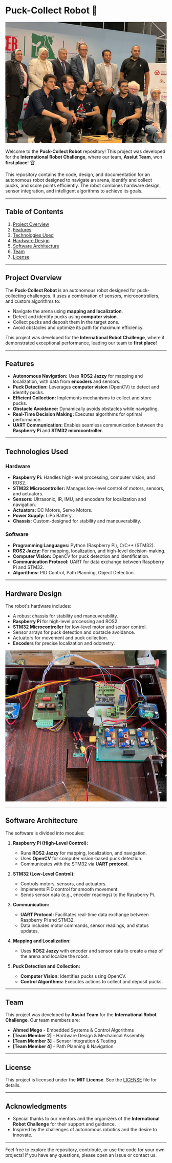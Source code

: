 # Puck-Collect Robot 🚀

![Robot Image](https://github.com/ahmed-mego/Puck-Collect_Robot/blob/main/img.jpg)

Welcome to the **Puck-Collect Robot** repository! This project was developed for the **International Robot Challenge**, where our team, **Assiut Team**, won **first place**! 🏆

This repository contains the code, design, and documentation for an autonomous robot designed to navigate an arena, identify and collect pucks, and score points efficiently. The robot combines hardware design, sensor integration, and intelligent algorithms to achieve its goals.

---

## Table of Contents
1. [Project Overview](#project-overview)
2. [Features](#features)
3. [Technologies Used](#technologies-used)
4. [Hardware Design](#hardware-design)
5. [Software Architecture](#software-architecture)
6. [Team](#team)
7. [License](#license)

---

## Project Overview
The **Puck-Collect Robot** is an autonomous robot designed for puck-collecting challenges. It uses a combination of sensors, microcontrollers, and custom algorithms to:
- Navigate the arena using **mapping and localization**.
- Detect and identify pucks using **computer vision**.
- Collect pucks and deposit them in the target zone.
- Avoid obstacles and optimize its path for maximum efficiency.

This project was developed for the **International Robot Challenge**, where it demonstrated exceptional performance, leading our team to **first place**!

---

## Features
- **Autonomous Navigation:** Uses **ROS2 Jazzy** for mapping and localization, with data from **encoders** and sensors.
- **Puck Detection:** Leverages **computer vision** (OpenCV) to detect and identify pucks.
- **Efficient Collection:** Implements mechanisms to collect and store pucks.
- **Obstacle Avoidance:** Dynamically avoids obstacles while navigating.
- **Real-Time Decision Making:** Executes algorithms for optimal performance.
- **UART Communication:** Enables seamless communication between the **Raspberry Pi** and **STM32 microcontroller**.

---

## Technologies Used
### Hardware
- **Raspberry Pi:** Handles high-level processing, computer vision, and ROS2.
- **STM32 Microcontroller:** Manages low-level control of motors, sensors, and actuators.
- **Sensors:** Ultrasonic, IR, IMU, and encoders for localization and navigation.
- **Actuators:** DC Motors, Servo Motors.
- **Power Supply:** LiPo Battery.
- **Chassis:** Custom-designed for stability and maneuverability.

### Software
- **Programming Languages:** Python (Raspberry Pi), C/C++ (STM32).
- **ROS2 Jazzy:** For mapping, localization, and high-level decision-making.
- **Computer Vision:** OpenCV for puck detection and identification.
- **Communication Protocol:** UART for data exchange between Raspberry Pi and STM32.
- **Algorithms:** PID Control, Path Planning, Object Detection.

---

## Hardware Design
The robot's hardware includes:
- A robust chassis for stability and maneuverability.
- **Raspberry Pi** for high-level processing and ROS2.
- **STM32 Microcontroller** for low-level motor and sensor control.
- Sensor arrays for puck detection and obstacle avoidance.
- Actuators for movement and puck collection.
- **Encoders** for precise localization and odometry.

![Hardware Design](https://github.com/ahmed-mego/Puck-Collect_Robot/blob/main/img2.JPG)

---

## Software Architecture
The software is divided into modules:
1. **Raspberry Pi (High-Level Control):**
   - Runs **ROS2 Jazzy** for mapping, localization, and navigation.
   - Uses **OpenCV** for computer vision-based puck detection.
   - Communicates with the STM32 via **UART protocol**.

2. **STM32 (Low-Level Control):**
   - Controls motors, sensors, and actuators.
   - Implements PID control for smooth movement.
   - Sends sensor data (e.g., encoder readings) to the Raspberry Pi.

3. **Communication:**
   - **UART Protocol:** Facilitates real-time data exchange between Raspberry Pi and STM32.
   - Data includes motor commands, sensor readings, and status updates.

4. **Mapping and Localization:**
   - Uses **ROS2 Jazzy** with encoder and sensor data to create a map of the arena and localize the robot.

5. **Puck Detection and Collection:**
   - **Computer Vision:** Identifies pucks using OpenCV.
   - **Control Algorithms:** Executes actions to collect and deposit pucks.

---

## Team
This project was developed by **Assiut Team** for the **International Robot Challenge**. Our team members are:
- **Ahmed Mego** - Embedded Systems & Control Algorithms
- **[Team Member 2]** - Hardware Design & Mechanical Assembly
- **[Team Member 3]** - Sensor Integration & Testing
- **[Team Member 4]** - Path Planning & Navigation

---

## License
This project is licensed under the **MIT License**. See the [LICENSE](LICENSE) file for details.

---

## Acknowledgments
- Special thanks to our mentors and the organizers of the **International Robot Challenge** for their support and guidance.
- Inspired by the challenges of autonomous robotics and the desire to innovate.

---

Feel free to explore the repository, contribute, or use the code for your own projects! If you have any questions, please open an issue or contact us.
